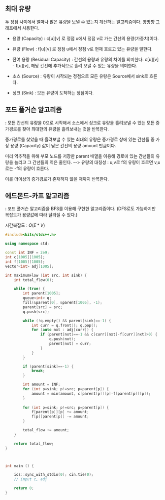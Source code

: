 ## 최대 유량
두 정점 사이에서 얼마나 많은 유량을 보낼 수 있는지 계산하는 알고리즘이다. 양방향 그래프에서 사용한다. 

- 용량 (Capacity) : c[u][v] 로 정점 u에서 정점 v로 가는 간선의 용량(가중치)이다.

- 유량 (Flow) :  f[u][v] 로 정점 u에서 정점 v로 현재 흐르고 있는 유량을 말한다.

- 잔여 용량 (Residual Capacity) : 간선의 용량과 유량의 차이를 의미한다. c[u][v] - f[u][v], 해당 간선에 추가적으로 흘려 보낼 수 있는 유량을 의미한다.

- 소스 (Source) : 유량이 시작되는 정점으로 모든 유량은  Source에서 sink로 흐른다.

- 싱크 (Sink) : 모든 유량이 도착하는 정점이다.

## 포드 풀거슨 알고리즘
: 모든 간선의 유량을 0으로 시작해서 소스에서 싱크로 유량을 흘려보낼 수 있는 모든 증가경로를 찾아 최대한의 유량을 흘려보내는 것을 반복한다.

증가경로를 찾았을 때 흘려보낼 수 있는 최대의 유량은 증가경로 상에 있는 간선들 중 가장 용량 (Capacity) 값이 낮은 간선의 용량 amount 만큼이다.

미리 역추적을 위해 부모 노드를 저장한 parent 배열을 이용해 경로에 있는 간선들의 유량을 늘리고 그 간선들의 역은 줄인다. --> 유량의 대칭성 : u,v로 f의 유량이 흐르면 v,u로는 -f의 유량이 흐른다.

이를 더이상의 증가경로가 존재하지 않을 때까지 반복한다.


## 에드몬드-카프 알고리즘
: 포드 풀거슨 알고리즘을 BFS를 이용해 구현한 알고리즘이다. (DFS로도 가능하지만 복잡도가 용량값에 따라 달라질 수 있다.)

시간복잡도 : ${O(E*V)}$

```c++
#include<bits/stdc++.h>

using namespace std;

const int INF = 2e9;
int c[1005][1005];
int f[1005][1005];
vector<int> adj[1005];

int maximumFlow (int src, int sink) {
    int total_flow(0);

    while (true) {
        int parent[1005];
        queue<int> q;
        fill(&parent[0], &parent[1005], -1);
        parent[src] = src;
        q.push(src);

        while (!q.empty() && parent[sink]==-1) {
            int curr = q.front(); q.pop();
            for (auto nxt : adj[curr]) {
                if (parent[nxt]==-1 && c[curr][nxt]-f[curr][nxt]>0) {
                    q.push(nxt);
                    parent[nxt] = curr;
                }
            }
        }

        if (parent[sink]==-1) {
            break;
        }

        int amount = INF;
        for (int p=sink; p!=src; p=parent[p]) {
            amount = min(amount, c[parent[p]][p]-f[parent[p]][p]);
        }
        
        for (int p=sink; p!=src; p=parent[p]) {
            f[parent[p]][p] += amount;
            f[p][parent[p]] -= amount;
        }

        total_flow += amount;
    }

    return total_flow;
}



int main () {

    ios::sync_with_stdio(0); cin.tie(0);
    // input c, adj

    return 0;
}
```
